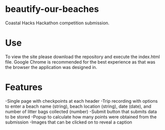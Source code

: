 # beautify-our-beaches
Coastal Hacks Hackathon competition submission.

# Use
To view the site please download the repository and execute the index.html file. Google Chrome is recommended for the best experience as that was the browser the application was designed in.

# Features
-Single page with checkpoints at each header
-Trip recording with options to enter a beach name (string), beach location (string), date (date), and number of litter bags collected (number)
-Submit button that submits data to be stored 
-Popup to calculate how many points were obtained from the submission
-Images that can be clicked on to reveal a caption
